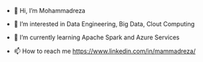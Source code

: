 - 👋 Hi, I’m Mohammadreza
- 👀 I’m interested in Data Engineering, Big Data, Clout Computing 
- 🌱 I’m currently learning Apache Spark and Azure Services

- 📫 How to reach me https://www.linkedin.com/in/mammadreza/

<!---
TheMammadreza/TheMammadreza is a ✨ special ✨ repository because its `README.md` (this file) appears on your GitHub profile.
You can click the Preview link to take a look at your changes.
--->
